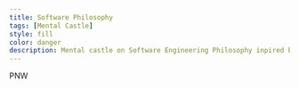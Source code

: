 ```yaml
---
title: Software Philosophy
tags: [Mental Castle]
style: fill
color: danger
description: Mental castle on Software Engineering Philosophy inpired by the book by Ousterhout as a drive through the beautiful Pacific North West
---
```


PNW